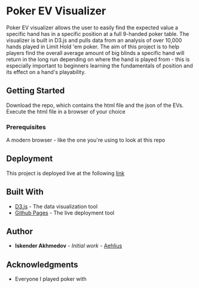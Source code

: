 # Poker EV Visualizer

Poker EV visualizer allows the user to easily find the expected value a specific hand has in a specific position at a full 9-handed poker table. The visualizer is built in D3.js and pulls data from an analysis of over 10,000 hands played in Limit Hold 'em poker. The aim of this project is to help players find the overall average amount of big blinds a specific hand will return in the long run depending on where the hand is played from - this is especially important to beginners learning the fundamentals of position and its effect on a hand's playability.

## Getting Started

Download the repo, which contains the html file and the json of the EVs. Execute the html file in a browser of your choice

### Prerequisites

A modern browser - like the one you're using to look at this repo

## Deployment

This project is deployed live at the following [link](https://aehlius.github.io/Poker-EV-D3)

## Built With

* [D3.js](https://d3js.org/) - The data visualization tool
* [Github Pages](https://pages.github.com/) - The live deployment tool

## Author

* **Iskender Akhmedov** - *Initial work* - [Aehlius](https://github.com/Aehlius)

## Acknowledgments

* Everyone I played poker with